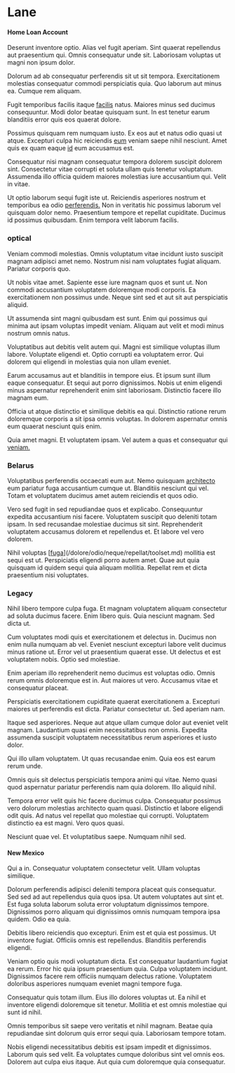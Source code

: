 # Lane

#### Home Loan Account

Deserunt inventore optio. Alias vel fugit aperiam. Sint quaerat repellendus aut praesentium qui. Omnis consequatur unde sit. Laboriosam voluptas ut magni non ipsum dolor.

Dolorum ad ab consequatur perferendis sit ut sit tempora. Exercitationem molestias consequatur commodi perspiciatis quia. Quo laborum aut minus ea. Cumque rem aliquam.

Fugit temporibus facilis itaque [facilis](/quas/profit_focused.md) natus. Maiores minus sed ducimus consequuntur. Modi dolor beatae quisquam sunt. In est tenetur earum blanditiis error quis eos quaerat dolore.

Possimus quisquam rem numquam iusto. Ex eos aut et natus odio quasi ut atque. Excepturi culpa hic reiciendis [eum](/earum/quo/dolorem/aperiam/avon.md) veniam saepe nihil nesciunt. Amet quis ex quam eaque [id](/facere/adipisci/practical_plastic_sausages.md) eum accusamus est.

Consequatur nisi magnam consequatur tempora dolorem suscipit dolorem sint. Consectetur vitae corrupti et soluta ullam quis tenetur voluptatum. Assumenda illo officia quidem maiores molestias iure accusantium qui. Velit in vitae.

Ut optio laborum sequi fugit iste ut. Reiciendis asperiores nostrum et temporibus ea odio [perferendis.](/facere/adipisci/molestiae/consequatur/empower_invoice.md) Non in veritatis hic possimus laborum vel quisquam dolor nemo. Praesentium tempore et repellat cupiditate. Ducimus id possimus quibusdam. Enim tempora velit laborum facilis.

### optical

Veniam commodi molestias. Omnis voluptatum vitae incidunt iusto suscipit magnam adipisci amet nemo. Nostrum nisi nam voluptates fugiat aliquam. Pariatur corporis quo.

Ut nobis vitae amet. Sapiente esse iure magnam quos et sunt ut. Non commodi accusantium voluptatem doloremque modi corporis. Ea exercitationem non possimus unde. Neque sint sed et aut sit aut perspiciatis aliquid.

Ut assumenda sint magni quibusdam est sunt. Enim qui possimus qui minima aut ipsam voluptas impedit veniam. Aliquam aut velit et modi minus nostrum omnis natus.

Voluptatibus aut debitis velit autem qui. Magni est similique voluptas illum labore. Voluptate eligendi et. Optio corrupti ea voluptatem error. Qui dolorem qui eligendi in molestias quia non ullam eveniet.

Earum accusamus aut et blanditiis in tempore eius. Et ipsum sunt illum eaque consequatur. Et sequi aut porro dignissimos. Nobis ut enim eligendi minus aspernatur reprehenderit enim sint laboriosam. Distinctio facere illo magnam eum.

Officia ut atque distinctio et similique debitis ea qui. Distinctio ratione rerum doloremque corporis a sit ipsa omnis voluptas. In dolorem aspernatur omnis eum quaerat nesciunt quis enim.

Quia amet magni. Et voluptatem ipsam. Vel autem a quas et consequatur qui [veniam.](/facere/odit/licensed_granite_salad.md)

### Belarus

Voluptatibus perferendis occaecati eum aut. Nemo quisquam [architecto](/facere/temporibus/consequatur/tan_handmade_ram.md) eum pariatur fuga accusantium cumque ut. Blanditiis nesciunt qui vel. Totam et voluptatem ducimus amet autem reiciendis et quos odio.

Vero sed fugit in sed repudiandae quos et explicabo. Consequuntur expedita accusantium nisi facere. Voluptatem suscipit quo deleniti totam ipsam. In sed recusandae molestiae ducimus sit sint. Reprehenderit voluptatem accusamus dolorem et repellendus et. Et labore vel vero dolorem.

Nihil voluptas [[fuga](/facere/incredible_users.md)](/dolore/odio/neque/repellat/toolset.md) mollitia est sequi est ut. Perspiciatis eligendi porro autem amet. Quae aut quia quisquam id quidem sequi quia aliquam mollitia. Repellat rem et dicta praesentium nisi voluptates.

### Legacy

Nihil libero tempore culpa fuga. Et magnam voluptatem aliquam consectetur ad soluta ducimus facere. Enim libero quis. Quia nesciunt magnam. Sed dicta ut.

Cum voluptates modi quis et exercitationem et delectus in. Ducimus non enim nulla numquam ab vel. Eveniet nesciunt excepturi labore velit ducimus minus ratione ut. Error vel ut praesentium quaerat esse. Ut delectus et est voluptatem nobis. Optio sed molestiae.

Enim aperiam illo reprehenderit nemo ducimus est voluptas odio. Omnis rerum omnis doloremque est in. Aut maiores ut vero. Accusamus vitae et consequatur placeat.

Perspiciatis exercitationem cupiditate quaerat exercitationem a. Excepturi maiores ut perferendis est dicta. Pariatur consectetur ut. Sed aperiam nam.

Itaque sed asperiores. Neque aut atque ullam cumque dolor aut eveniet velit magnam. Laudantium quasi enim necessitatibus non omnis. Expedita assumenda suscipit voluptatem necessitatibus rerum asperiores et iusto dolor.

Qui illo ullam voluptatem. Ut quas recusandae enim. Quia eos est earum rerum unde.

Omnis quis sit delectus perspiciatis tempora animi qui vitae. Nemo quasi quod aspernatur pariatur perferendis nam quia dolorem. Illo aliquid nihil.

Tempora error velit quis hic facere ducimus culpa. Consequatur possimus vero dolorum molestias architecto quam quasi. Distinctio et labore eligendi odit quis. Ad natus vel repellat quo molestiae qui corrupti. Voluptatem distinctio ea est magni. Vero quos quasi.

Nesciunt quae vel. Et voluptatibus saepe. Numquam nihil sed.

#### New Mexico

Qui a in. Consequatur voluptatem consectetur velit. Ullam voluptas similique.

Dolorum perferendis adipisci deleniti tempora placeat quis consequatur. Sed sed ad aut repellendus quia quos ipsa. Ut autem voluptates aut sint et. Est fuga soluta laborum soluta error voluptatum dignissimos tempore. Dignissimos porro aliquam qui dignissimos omnis numquam tempora ipsa quidem. Odio ea quia.

Debitis libero reiciendis quo excepturi. Enim est et quia est possimus. Ut inventore fugiat. Officiis omnis est repellendus. Blanditiis perferendis eligendi.

Veniam optio quis modi voluptatum dicta. Est consequatur laudantium fugiat ea rerum. Error hic quia ipsum praesentium quia. Culpa voluptatem incidunt. Dignissimos facere rem officiis numquam delectus ratione. Voluptatem doloribus asperiores numquam eveniet magni tempore fuga.

Consequatur quis totam illum. Eius illo dolores voluptas ut. Ea nihil et inventore eligendi doloremque sit tenetur. Mollitia et est omnis molestiae qui sunt id nihil.

Omnis temporibus sit saepe vero veritatis et nihil magnam. Beatae quia repudiandae sint dolorum quis error sequi quia. Laboriosam tempore totam.

Nobis eligendi necessitatibus debitis est ipsam impedit et dignissimos. Laborum quis sed velit. Ea voluptates cumque doloribus sint vel omnis eos. Dolorem aut culpa eius itaque. Aut quia cum doloremque quia consequatur.
